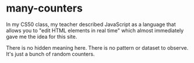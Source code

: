 # many-counters
In my CS50 class, my teacher described JavaScript as a language that allows you to "edit HTML elements in real time" which almost immediately gave me the idea for this site.

There is no hidden meaning here. There is no pattern or dataset to observe. It's just a bunch of random counters.
